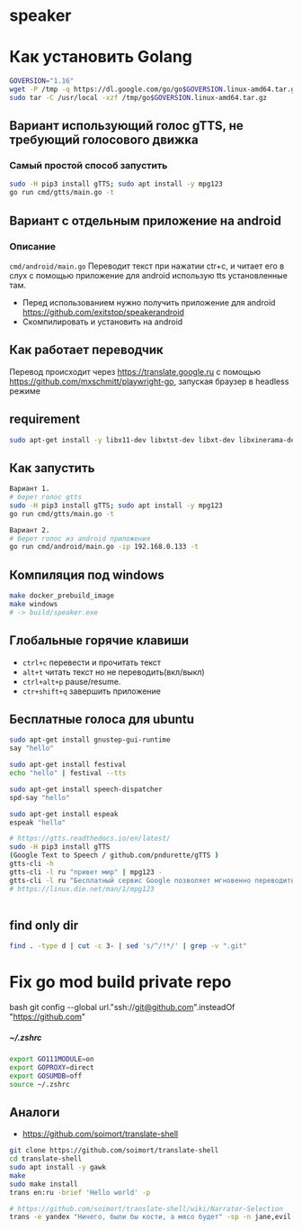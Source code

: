 # speaker

# Как установить Golang

```bash
GOVERSION="1.16"
wget -P /tmp -q https://dl.google.com/go/go$GOVERSION.linux-amd64.tar.gz
sudo tar -C /usr/local -xzf /tmp/go$GOVERSION.linux-amd64.tar.gz
```

## Вариант использующий голос gTTS, не требующий голосового движка
### Самый простой способ запустить

```bash
sudo -H pip3 install gTTS; sudo apt install -y mpg123
go run cmd/gtts/main.go -t
```

## Вариант с отдельным приложение на android
### Описание

`cmd/android/main.go` Переводит текст при нажатии ctr+c, и читает его в слух с помощью приложение для android использую tts установленные там.

- Перед использованием нужно получить приложение для android https://github.com/exitstop/speakerandroid
- Скомпилировать и установить на android

## Как работает переводчик

Перевод происходит через https://translate.google.ru с помощью https://github.com/mxschmitt/playwright-go, запуская браузер в headless режиме

## requirement

```bash
sudo apt-get install -y libx11-dev libxtst-dev libxt-dev libxinerama-dev libx11-xcb-dev libxkbcommon-dev libxkbcommon-x11-dev libxkbfile-dev
```

## Как запустить

```bash
Вариант 1.
# берет голос gtts
sudo -H pip3 install gTTS; sudo apt install -y mpg123
go run cmd/gtts/main.go -t

Вариант 2.
# берет голос из android приложения 
go run cmd/android/main.go -ip 192.168.0.133 -t
```

## Компиляция под windows

```bash
make docker_prebuild_image
make windows
# -> build/speaker.exe
```

## Глобальные горячие клавиши

- `ctrl+c` перевести и прочитать текст
- `alt+t` читать текст но не переводить(вкл/выкл)
- `ctrl+alt+p` pause/resume.
- `ctr+shift+q` завершить приложение

## Бесплатные голоса для ubuntu

```bash
sudo apt-get install gnustep-gui-runtime
say "hello"

sudo apt-get install festival
echo "hello" | festival --tts

sudo apt-get install speech-dispatcher
spd-say "hello"

sudo apt-get install espeak
espeak "hello"

# https://gtts.readthedocs.io/en/latest/
sudo -H pip3 install gTTS
(Google Text to Speech / github.com/pndurette/gTTS )
gtts-cli -h
gtts-cli -l ru "привет мир" | mpg123 -
gtts-cli -l ru "Бесплатный сервис Google позволяет мгновенно переводить слова, фразы и веб-страницы с английского более чем на 100 языков и обратно." | mpg123 -d 3 --pitch 0 -
# https://linux.die.net/man/1/mpg123
 

```

## find only dir

```bash
find . -type d | cut -c 3- | sed 's/^/!*/' | grep -v ".git"
```


# Fix go mod build private repo

bash
git config --global url."ssh://git@github.com".insteadOf "https://github.com"

##### ~/.zshrc
```bash
export GO111MODULE=on
export GOPROXY=direct
export GOSUMDB=off
source ~/.zshrc
```

## Аналоги

- https://github.com/soimort/translate-shell

```bash
git clone https://github.com/soimort/translate-shell
cd translate-shell
sudo apt install -y gawk
make
sudo make install
trans en:ru -brief 'Hello world' -p 

# https://github.com/soimort/translate-shell/wiki/Narrator-Selection
trans -e yandex "Ничего, были бы кости, а мясо будет" -sp -n jane,evil
```
